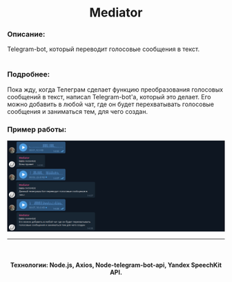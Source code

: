 # <div align="center">Mediator</div>

<h3>Описание:</h3>
Telegram-bot, который переводит голосовые сообщения в текст.
<br>
<br>

<h3>Подробнее:</h3>
Пока жду, когда Телеграм сделает функцию преобразования голосовых сообщений в текст, написал Telegram-bot'а, который это делает. Его можно добавить в любой чат, где он будет перехватывать голосовые сообщения и заниматься тем, для чего создан.
<h3>Пример работы:</h3>

![mediator](https://github.com/Dreamross/Mediator/blob/main/public/images/mediator.jpg)

<hr>
<br>
<h4 align="center">Технологии:
Node.js, Axios, Node-telegram-bot-api, Yandex SpeechKit API.</h4>
<br>
<br>

